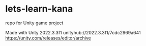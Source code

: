 # lets-learn-kana
repo for Unity game project

Made with Unty 2022.3.3f1
unityhub://2022.3.3f1/7cdc2969a641
https://unity.com/releases/editor/archive
